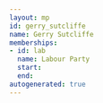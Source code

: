 ```yaml
---
layout: mp
id: gerry_sutcliffe
name: Gerry Sutcliffe
memberships:
- id: lab
  name: Labour Party
  start: 
  end: 
autogenerated: true
---
```

